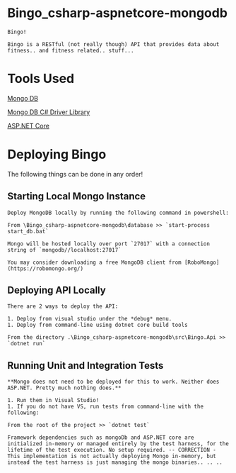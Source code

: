 # Bingo_csharp-aspnetcore-mongodb

    Bingo!
    
    Bingo is a RESTful (not really though) API that provides data about fitness.. and fitness related.. stuff...
   
# Tools Used

[Mongo DB](https://docs.mongodb.com/)

[Mongo DB C# Driver Library](https://github.com/mongodb/mongo-csharp-driver)

[ASP.NET Core](https://docs.microsoft.com/en-us/aspnet/core/)

# Deploying Bingo

The following things can be done in any order!

## Starting Local Mongo Instance

    Deploy MongoDB locally by running the following command in powershell:

    From \Bingo_csharp-aspnetcore-mongodb\database >> `start-process start_db.bat`

    Mongo will be hosted locally over port `27017` with a connection string of `mongodb//localhost:27017`

    You may consider downloading a free MongoDB client from [RoboMongo](https://robomongo.org/)

## Deploying API Locally

    There are 2 ways to deploy the API:

    1. Deploy from visual studio under the *debug* menu.
    1. Deploy from command-line using dotnet core build tools

    From the directory .\Bingo_csharp-aspnetcore-mongodb\src\Bingo.Api >> `dotnet run`

## Running Unit and Integration Tests

    **Mongo does not need to be deployed for this to work. Neither does ASP.NET. Pretty much nothing does.**

    1. Run them in Visual Studio!
    1. If you do not have VS, run tests from command-line with the following:

    From the root of the project >> `dotnet test`

	Framework dependencies such as mongoDb and ASP.NET core are initialized in-memory or managed entirely by the test harness, for the lifetime of the test execution. No setup required. -- CORRECTION - This implementation is not actually deploying Mongo in-memory, but instead the test harness is just managing the mongo binaries.. .. ..
